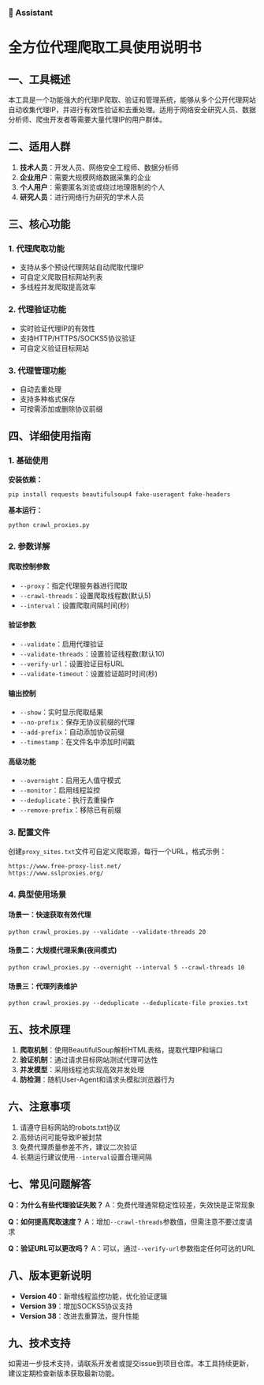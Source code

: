 ### 🤖 Assistant

# 全方位代理爬取工具使用说明书

## 一、工具概述

本工具是一个功能强大的代理IP爬取、验证和管理系统，能够从多个公开代理网站自动收集代理IP，并进行有效性验证和去重处理。适用于网络安全研究人员、数据分析师、爬虫开发者等需要大量代理IP的用户群体。

## 二、适用人群

1. **技术人员**：开发人员、网络安全工程师、数据分析师
2. **企业用户**：需要大规模网络数据采集的企业
3. **个人用户**：需要匿名浏览或绕过地理限制的个人
4. **研究人员**：进行网络行为研究的学术人员

## 三、核心功能

### 1. 代理爬取功能
- 支持从多个预设代理网站自动爬取代理IP
- 可自定义爬取目标网站列表
- 多线程并发爬取提高效率

### 2. 代理验证功能
- 实时验证代理IP的有效性
- 支持HTTP/HTTPS/SOCKS5协议验证
- 可自定义验证目标网站

### 3. 代理管理功能
- 自动去重处理
- 支持多种格式保存
- 可按需添加或删除协议前缀

## 四、详细使用指南

### 1. 基础使用

**安装依赖：**
```
pip install requests beautifulsoup4 fake-useragent fake-headers
```

**基本运行：**
```
python crawl_proxies.py
```

### 2. 参数详解

#### 爬取控制参数
- `--proxy`：指定代理服务器进行爬取
- `--crawl-threads`：设置爬取线程数(默认5)
- `--interval`：设置爬取间隔时间(秒)

#### 验证参数
- `--validate`：启用代理验证
- `--validate-threads`：设置验证线程数(默认10)
- `--verify-url`：设置验证目标URL
- `--validate-timeout`：设置验证超时时间(秒)

#### 输出控制
- `--show`：实时显示爬取结果
- `--no-prefix`：保存无协议前缀的代理
- `--add-prefix`：自动添加协议前缀
- `--timestamp`：在文件名中添加时间戳

#### 高级功能
- `--overnight`：启用无人值守模式
- `--monitor`：启用线程监控
- `--deduplicate`：执行去重操作
- `--remove-prefix`：移除已有前缀

### 3. 配置文件

创建`proxy_sites.txt`文件可自定义爬取源，每行一个URL，格式示例：
```
https://www.free-proxy-list.net/
https://www.sslproxies.org/
```

### 4. 典型使用场景

#### 场景一：快速获取有效代理
```
python crawl_proxies.py --validate --validate-threads 20
```

#### 场景二：大规模代理采集(夜间模式)
```
python crawl_proxies.py --overnight --interval 5 --crawl-threads 10
```

#### 场景三：代理列表维护
```
python crawl_proxies.py --deduplicate --deduplicate-file proxies.txt
```

## 五、技术原理

1. **爬取机制**：使用BeautifulSoup解析HTML表格，提取代理IP和端口
2. **验证机制**：通过请求目标网站测试代理可达性
3. **并发模型**：采用线程池实现高效并发处理
4. **防检测**：随机User-Agent和请求头模拟浏览器行为

## 六、注意事项

1. 请遵守目标网站的robots.txt协议
2. 高频访问可能导致IP被封禁
3. 免费代理质量参差不齐，建议二次验证
4. 长期运行建议使用`--interval`设置合理间隔

## 七、常见问题解答

**Q：为什么有些代理验证失败？**
A：免费代理通常稳定性较差，失效快是正常现象

**Q：如何提高爬取速度？**
A：增加`--crawl-threads`参数值，但需注意不要过度请求

**Q：验证URL可以更改吗？**
A：可以，通过`--verify-url`参数指定任何可达的URL

## 八、版本更新说明

- **Version 40**：新增线程监控功能，优化验证逻辑
- **Version 39**：增加SOCKS5协议支持
- **Version 38**：改进去重算法，提升性能

## 九、技术支持

如需进一步技术支持，请联系开发者或提交issue到项目仓库。本工具持续更新，建议定期检查新版本获取最新功能。